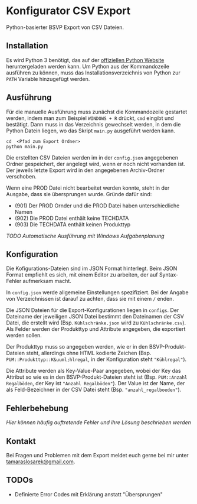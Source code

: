 # Konfigurator CSV Export

Python-basierter BSVP Export von CSV Dateien.

## Installation

Es wird Python 3 benötigt, das auf der [offiziellen Python Website](https://www.python.org/downloads/) heruntergeladen werden kann. Um Python aus der Kommandozeile ausführen zu können, muss das Installationsverzeichnis von Python zur `PATH` Variable hinzugefügt werden.

## Ausführung

Für die manuelle Ausführung muss zunächst die Kommandozeile gestartet werden, indem man zum Beispiel `WINDOWS + R` drückt, `cmd` eingibt und bestätigt. Dann muss in das Verzeichnis gewechselt werden, in dem die Python Datein liegen, wo das Skript `main.py` ausgeführt werden kann.

```
cd  <Pfad zum Export Ordner>
python main.py
```

Die erstellten CSV Dateien werden im in der `config.json` angegebenen Ordner gespeichert, der angelegt wird, wenn er noch nicht vorhanden ist. Der jeweils letzte Export wird in den angegebenen Archiv-Ordner verschoben.

Wenn eine PROD Datei nicht bearbeitet werden konnte, steht in der Ausgabe, dass sie übersprungen wurde. Gründe dafür sind:

* (901) Der PROD Ornder und die PROD Datei haben unterschiedliche Namen
* (902) Die PROD Datei enthält keine TECHDATA
* (903) Die TECHDATA enthält keinen Produkttyp

_TODO Automatische Ausführung mit Windows Aufgabenplanung_

## Konfiguration

Die Kofigurations-Dateien sind im JSON Format hinterlegt. Beim JSON Format empfiehlt es sich, mit einem Editor zu arbeiten, der auf Syntax-Fehler aufmerksam macht.

In `config.json` werde allgemeine Einstellungen spezifiziert. Bei der Angabe von Verzeichnissen ist darauf zu achten, dass sie mit einem `/` enden.

Die JSON Dateien für die Export-Konfigurationen liegen in `configs`. Der Dateiname der jeweiligen JSON Datei bestimmt den Dateinamen der CSV Datei, die erstellt wird (Bsp. `Kühlschränke.json` wird zu `Kühlschränke.csv`). Als Felder werden der Produkttyp und Attribute angegeben, die exportiert werden sollen.

Der Produkttyp muss so angegeben werden, wie er in den BSVP-Produkt-Dateien steht, allerdings ohne HTML kodierte Zeichen (Bsp. `PUM::Produkttyp::K&uuml;hlregal`, in der Konfiguration steht `"Kühlregal"`).

Die Attribute werden als Key-Value-Paar angegeben, wobei der Key das Attribut so wie es in den BSVP-Produkt-Dateien steht ist (Bsp. `PUM::Anzahl Regalböden`, der Key ist `"Anzahl Regalböden"`). Der Value ist der Name, der als Feld-Bezeichner in der CSV Datei steht (Bsp. `"anzahl_regalboeden"`).

## Fehlerbehebung

_Hier können häufig auftretende Fehler und ihre Lösung beschrieben werden_

## Kontakt

Bei Fragen und Problemen mit dem Export meldet euch gerne bei mir unter tamaraslosarek@gmail.com.

## TODOs

* Definierte Error Codes mit Erklärung anstatt "Übersprungen"
